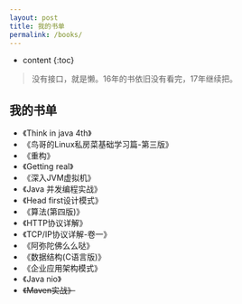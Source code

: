 ```yaml
---
layout: post
title: 我的书单
permalink: /books/
---
```


* content
{:toc}


> 没有接口，就是懒。16年的书依旧没有看完，17年继续把。

我的书单
-----------------------------------------------------------------

+ 《Think in java 4th》
+ 《鸟哥的Linux私房菜基础学习篇-第三版》
+ 《重构》
+ 《Getting real》
+ 《深入JVM虚拟机》
+ 《Java 并发编程实战》
+ 《Head first设计模式》
+ 《算法(第四版)》
+ 《HTTP协议详解》
+ 《TCP/IP协议详解-卷一》
+ 《阿弥陀佛么么哒》
+ 《数据结构(C语言版)》
+ 《企业应用架构模式》
+ 《Java nio》
+  <del>《Maven实战》</del> 